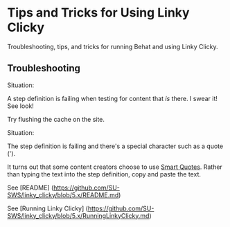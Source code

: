 # Tips and Tricks for Using Linky Clicky

Troubleshooting, tips, and tricks for running Behat and using Linky Clicky.

## Troubleshooting
 
Situation:

A step definition is failing when testing for content that *is* there. 
I swear it! See look!

Try flushing the cache on the site. 


Situation:

The step definition is failing and there's a special character such as a quote (').

It turns out that some content creators choose to use [Smart Quotes](http://www.danandcheryl.com/2010/08/how-to-type-curly-quotes-in-mac-os-x).
Rather than typing the text into the step definition, copy and paste the text. 





See [README] (https://github.com/SU-SWS/linky_clicky/blob/5.x/README.md)

See [Running Linky Clicky] (https://github.com/SU-SWS/linky_clicky/blob/5.x/RunningLinkyClicky.md)
